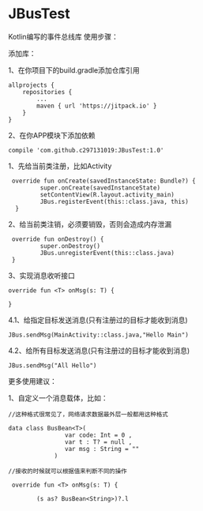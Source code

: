 # JBusTest
Kotlin编写的事件总线库
使用步骤：

添加库：

1、在你项目下的build.gradle添加仓库引用

	allprojects {
		repositories {
			...
			maven { url 'https://jitpack.io' }
		}
	}
    
2、在你APP模块下添加依赖
    
    compile 'com.github.c297131019:JBusTest:1.0'

1、先给当前类注册，比如Activity

     override fun onCreate(savedInstanceState: Bundle?) {
             super.onCreate(savedInstanceState)
             setContentView(R.layout.activity_main)
             JBus.registerEvent(this::class.java, this)
      }

2、给当前类注销，必须要销毁，否则会造成内存泄漏

     override fun onDestroy() {
             super.onDestroy()
             JBus.unregisterEvent(this::class.java)
     }

3、实现消息收听接口

    override fun <T> onMsg(s: T) {

    }

4.1、给指定目标发送消息(只有注册过的目标才能收到消息)

    JBus.sendMsg(MainActivity::class.java,"Hello Main")

4.2、给所有目标发送消息(只有注册过的目标才能收到消息)

    JBus.sendMsg("All Hello")

更多使用建议：

1、自定义一个消息载体，比如：

    //这种格式很常见了，网络请求数据最外层一般都用这种格式
    
    data class BusBean<T>(
                    var code: Int = 0 ,
                    var t : T? = null ,
                    var msg : String = ""
                 )

    //接收的时候就可以根据值来判断不同的操作

     override fun <T> onMsg(s: T) {

            (s as? BusBean<String>)?.l
